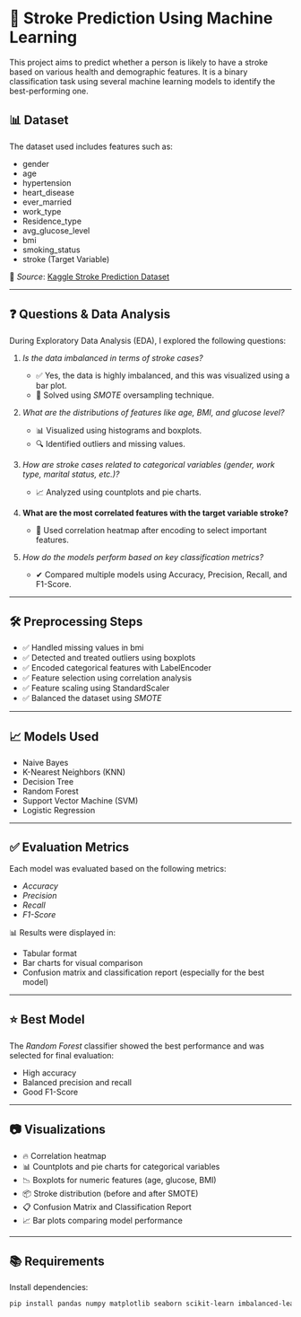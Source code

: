 # 🧠 Stroke Prediction Using Machine Learning

This project aims to predict whether a person is likely to have a stroke based on various health and demographic features. It is a binary classification task using several machine learning models to identify the best-performing one.

## 📊 Dataset

The dataset used includes features such as:

- gender
- age
- hypertension
- heart_disease
- ever_married
- work_type
- Residence_type
- avg_glucose_level
- bmi
- smoking_status
- stroke (Target Variable)

📌 *Source*: [Kaggle Stroke Prediction Dataset](https://www.kaggle.com/datasets/fedesoriano/stroke-prediction-dataset)

---

## ❓ Questions & Data Analysis

During Exploratory Data Analysis (EDA), I explored the following questions:

1. *Is the data imbalanced in terms of stroke cases?*
   - ✅ Yes, the data is highly imbalanced, and this was visualized using a bar plot.
   - 🔧 Solved using *SMOTE* oversampling technique.

2. *What are the distributions of features like age, BMI, and glucose level?*
   - 📊 Visualized using histograms and boxplots.
   - 🔍 Identified outliers and missing values.

3. *How are stroke cases related to categorical variables (gender, work type, marital status, etc.)?*
   - 📈 Analyzed using countplots and pie charts.

4. **What are the most correlated features with the target variable stroke?**
   - 🧠 Used correlation heatmap after encoding to select important features.

5. *How do the models perform based on key classification metrics?*
   - ✔ Compared multiple models using Accuracy, Precision, Recall, and F1-Score.

---

## 🛠 Preprocessing Steps

- ✅ Handled missing values in bmi
- ✅ Detected and treated outliers using boxplots
- ✅ Encoded categorical features with LabelEncoder
- ✅ Feature selection using correlation analysis
- ✅ Feature scaling using StandardScaler
- ✅ Balanced the dataset using *SMOTE*

---

## 📈 Models Used

- Naive Bayes
- K-Nearest Neighbors (KNN)
- Decision Tree
- Random Forest
- Support Vector Machine (SVM)
- Logistic Regression

---

## ✅ Evaluation Metrics

Each model was evaluated based on the following metrics:

- *Accuracy*
- *Precision*
- *Recall*
- *F1-Score*

📊 Results were displayed in:
- Tabular format
- Bar charts for visual comparison
- Confusion matrix and classification report (especially for the best model)

---

## ⭐ Best Model

The *Random Forest* classifier showed the best performance and was selected for final evaluation:

- High accuracy
- Balanced precision and recall
- Good F1-Score

---

## 📷 Visualizations

- 🔥 Correlation heatmap
- 📊 Countplots and pie charts for categorical variables
- 📉 Boxplots for numeric features (age, glucose, BMI)
- 📦 Stroke distribution (before and after SMOTE)
- 📋 Confusion Matrix and Classification Report
- 📈 Bar plots comparing model performance

---

## 📚 Requirements

Install dependencies:

```bash
pip install pandas numpy matplotlib seaborn scikit-learn imbalanced-learn